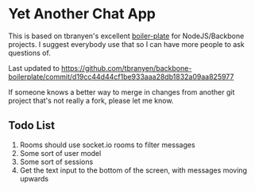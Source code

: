 Yet Another Chat App
====================

This is based on tbranyen's excellent [boiler-plate](https://github.com/tbranyen/backbone-boilerplate/tree/amd) for NodeJS/Backbone projects.  I suggest everybody use that so I can have more people to ask questions of.

Last updated to https://github.com/tbranyen/backbone-boilerplate/commit/d19cc44d44cf1be933aaa28db1832a09aa825977

If someone knows a better way to merge in changes from another git project that's not really a fork, please let me know.

## Todo List ##
1. Rooms should use socket.io rooms to filter messages
2. Some sort of user model
3. Some sort of sessions
4. Get the text input to the bottom of the screen, with messages moving upwards